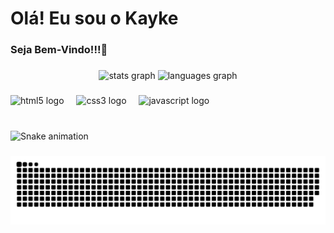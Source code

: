 <h1 align="left">Olá! Eu sou o Kayke</h1>

###

<h3 align="left">Seja Bem-Vindo!!!👋</h3>

###

<div align="center">
<img src="https://github-readme-stats.vercel.app/api?username=KaykeCalifani&hide_title=false&hide_rank=true&show_icons=true&include_all_commits=true&count_private=true&disable_animations=false&theme=aura&locale=en&hide_border=false" height="150" alt="stats graph"/>
<img src="https://github-readme-stats.vercel.app/api/top-langs?username=KaykeCalifani&locale=en&hide_title=false&layout=compact&card_width=320&langs_count=5&theme=aura&hide_border=false" height="150" alt="languages graph"/>
</div>

###

<div align="left">
  <img src="https://cdn.jsdelivr.net/gh/devicons/devicon/icons/html5/html5-original.svg" height="50" alt="html5 logo"  />
  <img width="12" />
  <img src="https://cdn.jsdelivr.net/gh/devicons/devicon/icons/css3/css3-original.svg" height="50" alt="css3 logo"  />
  <img width="12" />
  <img src="https://cdn.jsdelivr.net/gh/devicons/devicon/icons/javascript/javascript-original.svg" height="50" alt="javascript logo"  />
</div>

###

<br clear="both">

<img src="https://raw.githubusercontent.com/KaykeCalifani/KaykeCalifani/output/snake.svg" alt="Snake animation" />

###

<picture align="center">
  <source media="(prefers-color-scheme: dark)" srcset="https://raw.githubusercontent.com/KaykeCalifani/KaykeCalifani/output/github-contribution-grid-snake-dark.svg">
  <source media="(prefers-color-scheme: light)" srcset="https://raw.githubusercontent.com/KaykeCalifani/KaykeCalifani/output/github-contribution-grid-snake-dark.svg">
  <img align="center" alt="github contribution grid snake animation" src="https://raw.githubusercontent.com/KaykeCalifani/KaykeCalifani/output/github-contribution-grid-snake.svg">
</picture>
